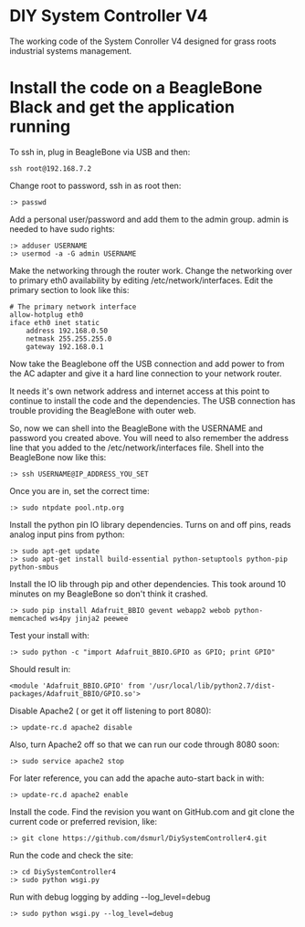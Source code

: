 # DIY System Controller V4
The working code of the System Conroller V4 designed for grass roots industrial systems management.


# Install the code on a BeagleBone Black and get the application running

To ssh in, plug in BeagleBone via USB and then:

	ssh root@192.168.7.2

Change root to password, ssh in as root then:

	:> passwd

Add a personal user/password and add them to the admin group.  admin is needed to have sudo rights:

	:> adduser USERNAME
	:> usermod -a -G admin USERNAME

Make the networking through the router work.  Change the networking over to primary eth0 availability by editing /etc/network/interfaces.  Edit the primary section to look like this:

	# The primary network interface
	allow-hotplug eth0
	iface eth0 inet static
	    address 192.168.0.50
	    netmask 255.255.255.0
	    gateway 192.168.0.1

Now take the Beaglebone off the USB connection and add power to from the AC adapter and give it a hard line connection to your network router.  

It needs it's own network address and internet access at this point to continue to install the code and the dependencies.  The USB connection has trouble providing the BeagleBone with outer web.

So, now we can shell into the BeagleBone with the USERNAME and password you created above.  You will need to also remember the address line that you added to the /etc/network/interfaces file.  Shell into the BeagleBone now like this:

	:> ssh USERNAME@IP_ADDRESS_YOU_SET

Once you are in, set the correct time:

	:> sudo ntpdate pool.ntp.org

Install the python pin IO library dependencies.  Turns on and off pins, reads analog input
pins from python:

	:> sudo apt-get update
	:> sudo apt-get install build-essential python-setuptools python-pip python-smbus

Install the IO lib through pip and other dependencies.  This took around 10 minutes on my BeagleBone so don't think it crashed.

	:> sudo pip install Adafruit_BBIO gevent webapp2 webob python-memcached ws4py jinja2 peewee

Test your install with:

	:> sudo python -c "import Adafruit_BBIO.GPIO as GPIO; print GPIO"

Should result in:

	<module 'Adafruit_BBIO.GPIO' from '/usr/local/lib/python2.7/dist-packages/Adafruit_BBIO/GPIO.so'>

Disable Apache2 ( or get it off listening to port 8080):
	
	:> update-rc.d apache2 disable

Also, turn Apache2 off so that we can run our code through 8080 soon:

	:> sudo service apache2 stop

For later reference, you can add the apache auto-start back in with:

	:> update-rc.d apache2 enable

Install the code.  Find the revision you want on GitHub.com and git clone the current code or preferred revision, like:

	:> git clone https://github.com/dsmurl/DiySystemController4.git

Run the code and check the site:

	:> cd DiySystemController4
	:> sudo python wsgi.py

Run with debug logging by adding --log_level=debug

	:> sudo python wsgi.py --log_level=debug